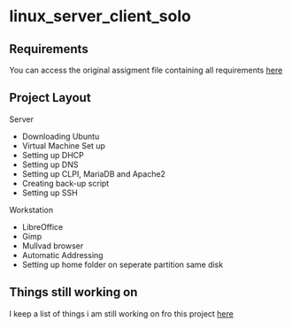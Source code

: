 # linux_server_client_solo
## Requirements
You can access the original assigment file containing all requirements [here](./01-Linux_Server_Exercise_Requirements.md01-Linux_Server_Exercise_Requirements.md)
## Project Layout
Server
 - Downloading Ubuntu
 - Virtual Machine Set up
 - Setting up DHCP
 - Setting up DNS
 - Setting up CLPI, MariaDB and Apache2
 - Creating back-up script
 - Setting up SSH

Workstation
 - LibreOffice
 - Gimp
 - Mullvad browser
 - Automatic Addressing 
 - Setting up home folder on seperate partition same disk

## Things still working on
I keep a list of things i am still working on fro this project [here](./TO_DO.md)